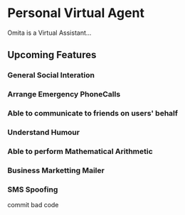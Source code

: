 # Personal Virtual Agent
Omita is a Virtual Assistant...
## Upcoming Features

### General Social Interation

### Arrange Emergency PhoneCalls

### Able to communicate to friends on users' behalf

### Understand Humour

### Able to perform Mathematical Arithmetic

### Business Marketting Mailer

### SMS Spoofing

commit bad code